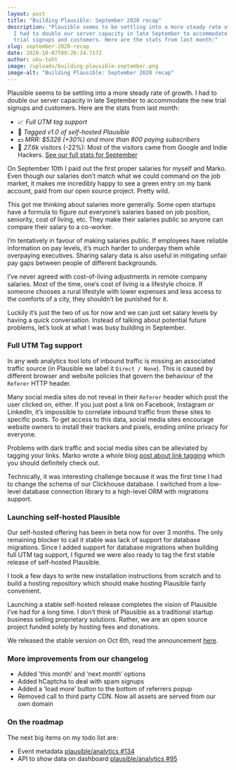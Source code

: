 ```yaml
---
layout: post
title: "Building Plausible: September 2020 recap"
description: "Plausible seems to be settling into a more steady rate of growth.
  I had to double our server capacity in late September to accommodate the new
  trial signups and customers. Here are the stats from last month:"
slug: september-2020-recap
date: 2020-10-07T09:26:24.717Z
author: uku-taht
image: /uploads/building-plausible-september.png
image-alt: "Building Plausible: September 2020 recap"
---
```

Plausible seems to be settling into a more steady rate of growth. I had to double our server capacity in late September to accommodate the new trial signups and customers. Here are the stats from last month:

* 📈 *Full UTM tag support*
* 🚀 *Tagged v1.0 of self-hosted Plausible*
* 💵 *MRR: $5326 (+30%) and more than 800 paying subscribers*
* 👩 *27.6k* visitors (-22%): Most of the visitors came from Google and Indie Hackers.  [See our full stats for September](https://plausible.io/plausible.io?period=month&date=2020-09-01)

On September 10th I paid out the first proper salaries for myself and Marko. Even though our salaries don’t match what we could command on the job market, it makes me incredibly happy to see a green entry on my bank account, paid from our open source project. Pretty wild.

This got me thinking about salaries more generally. Some open startups have a formula to figure out everyone’s salaries based on job position, seniority, cost of living, etc. They make their salaries public so anyone can compare their salary to a co-worker.

I’m tentatively in favour of making salaries public. If employees have reliable information on pay levels, it’s much harder to underpay them while overpaying executives. Sharing salary data is also useful in mitigating unfair pay gaps between people of different backgrounds.

I’ve never agreed with cost-of-living adjustments in remote company salaries. Most of the time, one’s cost of living is a lifestyle choice. If someone chooses a rural lifestyle with lower expenses and less access to the comforts of a city, they shouldn’t be punished for it.

Luckily it’s just the two of us for now and we can just set salary levels by having a quick conversation. Instead of talking about potential future problems, let’s look at what I was busy building in September.

### Full UTM Tag support
In any web analytics tool lots of inbound traffic is missing an associated traffic source (in Plausible we label it `Direct / None`). This is caused by different browser and website policies that govern the behaviour of the `Referer` HTTP header.

Many social media sites do not reveal in their `Referer` header which post the user clicked on, either. If you just post a link on Facebook, Instagram or LinkedIn, it’s impossible to correlate inbound traffic from these sites to specific posts. To get access to this data, social media sites encourage website owners to install their trackers and pixels, eroding online privacy for everyone.

Problems with dark traffic and social media sites can be alleviated by tagging your links. Marko wrote a whole blog [post about link tagging](https://plausible.io/blog/utm-tracking-tags) which you should definitely check out.

Technically, it was interesting challenge because it was the first time I had to change the schema of our Clickhouse database. I switched from a low-level database connection library to a high-level ORM with migrations support.

### Launching self-hosted Plausible

Our self-hosted offering has been in beta now for over 3 months. The only remaining blocker to call it stable was lack of support for database migrations. Since I added support for database migrations when building full UTM tag support, I figured we were also ready to tag the first stable release of self-hosted Plausible.

I took a few days to write new installation instructions from scratch and to build a hosting repository which should make hosting Plausible fairly convenient. 

Launching a stable self-hosted release completes the vision of Plausible I’ve had for a long time. I don’t think of Plausible as a traditional startup business selling proprietary solutions. Rather, we are an open source project funded solely by hosting fees and donations.

We released the stable version on Oct 6th, read the announcement [here](https://plausible.io/self-hosted-web-analytics).

### More improvements from our changelog

* Added ’this month’ and ‘next month’ options
* Added hCaptcha to deal with spam signups
* Added a ‘load more’ button to the bottom of referrers popup
* Removed call to third party CDN. Now all assets are served from our own domain

### On the roadmap

The next big items on my todo list are:
* Event metadata [plausible/analytics #134](https://github.com/plausible/analytics/issues/134)
* API to show data on dashboard [plausible/analytics #95](https://github.com/plausible/analytics/issues/95)
